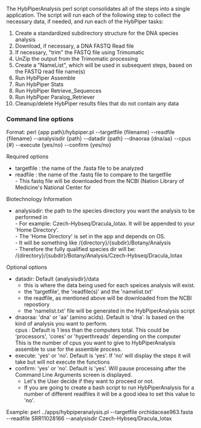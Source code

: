 The HybPiperAnalysis perl script consolidates all of the steps into a single application. The script will run each of the following step to collect the necessary data, if needed, and run each of the HybPiper tasks:

1) Create a standardized subdirectory structure for the DNA species analysis
2) Download, if necessary, a DNA FASTQ Read file
3) If necessary, "trim" the FASTQ file using Trimomatic
4) UnZip the output from the Trimomatic processing
5) Create a "NameList", which will be used in subsequent steps, based on the FASTQ read file name(s)
6) Run HybPiper Assemble
7) Run HybPiper Stats
8) Run HybPiper Retrieve_Sequences
9) Run HybPiper Paralog_Retriever
10) Cleanup/delete HybPiper results files that do not contain any data


### Command line options
Format: perl {app path}/hybpiper.pl --targetfile {filename} --readfile {filename} --analysisdir {path} --datadir {path} --dnaoraa {dna/aa} --cpus {#} --execute {yes/no} --confirm {yes/no}  

Required options  
  - targetfile : the name of the .fasta file to be analyzed   
  - readfile   : the name of the .fastq file to compare to the targetfile    
        - This fastq file will be downloaded from the NCBI (Nation Library of Medicine's National Center for 

Biotechnology Information  
  - analysisdir: the path to the species directory you want the analysis to be performed in  
        - For example: Czech-Hybseq/Dracula_lotax.  It will be appended to your 'Home Directory'.  
        - The 'Home Directory' is set in the app and depends on OS.  
        - It will be something like /{directory}/{subdir}/Botany/Analysis  
        - Therefore the fully qualified species dir will be: /{directory}/{subdir}/Botany/Analysis/Czech-Hybseq/Dracula_lotax   

Optional options  
  - datadir: Default {analysisdir}/data  
       - this is where the data being used for each speices analysis will exist.  
       - the 'targetfile', the 'readfile(s)' and the 'namelist.txt'  
       - the readfile, as mentioned above will be downloaded from the NCBI repostiory  
       - the 'namelist.txt' file will be generated in the HybPiperAnalysis script  
  - dnaoraa: 'dna' or 'aa' (amino acids). Default is 'dna'. Is based on the kind of analysis you want to perform.  
     cpus   : Default is 1 less than the computers total.  This could be 'processors', 'cores' or 'hyperthreads' depending on the computer  
             This is the number of cpus you want to give to HybPiperAnalysis assemble to use for the assemble process.  
   - execute: 'yes' or 'no'. Default is 'yes'. If 'no' will display the steps it will take but will not execute the functions  
  - confirm: 'yes' or 'no'. Default is 'yes'.  Will pause processing after the Command Line Arguments screen is displayed.  
       - Let's the User decide if they want to proceed or not.
       - If you are going to create a bash script to run HybPiperAnalysis for a number of different readfiles it will be a good idea to set this value to 'no'.  


Example: perl ../apps/hybpiperanalysis.pl --targetfile orchidaceae963.fasta --readfile SRR11028166 --analysisdir Czech-Hybseq/Dracula_lotax  

